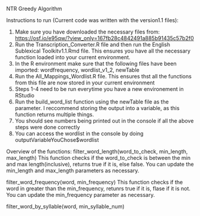 NTR Greedy Algorithm 

Instructions to run (Current code was written with the version1.1 files):
1. Make sure you have downloaded the necessary files from: https://osf.io/e95qw/?view_only=167fb28c4842491a885b91435c57b2f0
2. Run the Transcription_Converter.R file and then run the English Sublexical Toolkitv1.1.Rmd file. This ensures you have all the necessary function loaded into your current environment.
3. In the R environment make sure that the following files have been imported: wordfrequency, wordlist_v1_2, newTable
4. Run the All_Mappings_Wordlist.R file. This ensures thst all the functions from this file are now stored in your current environment
5. Steps 1-4 need to be run everytime you have a new environement in RStudio
6. Run the build_word_list function using the newTable file as the parameter. I reccommend storing the output into a variable, as this function returns multiple things.
7. You should see numbers being printed out in the console if all the above steps were done correctly
8. You can access the wordlist in the console by doing outputVariableYouChose$wordlist



Overview of the functions:
filter_word_length(word_to_check, min_length, max_length)
  This function checks if the word_to_check is between the min and max length(inclusive), returns true if it is, else false. You can update the min_length and max_length parameters as necessary.

filter_word_frequency(word, min_frequency)
  This function checks if the word in greater than the min_frequency, retunrs true if it is, flase if it is not. You can update the min_frequency parameter as necessary.

filter_word_by_syllable(word, min_syllable_num)
  

